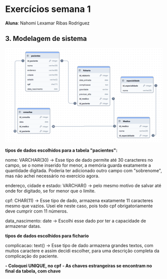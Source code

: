 # Exercícios semana 1

**Aluna**: Nahomi Lexamar Ribas Rodriguez

## 3. Modelagem de sistema
![Modelagem de sistema](./imagens/Modelagem_sistema2.png)

**tipos de dados escolhidos para a tabela "pacientes":**

nome: VARCHAR(30) -> Esse tipo de dado permite até 30 caracteres no campo, se o nome inserido for menor, a memória guarda exatamente a quantidade digitada. Poderia ter adicionado outro campo com "sobrenome", mas não achei necessário no exercício agora.

endereço, cidade e estado: VARCHAR() -> pelo mesmo motivo de salvar até onde for digitado, se for menor que o limite.

cpf: CHAR(11) -> Esse tipo de dado, armazena exatamente 11 caracteres mesmo que vazios. Usei ele neste caso, pois todo cpf obrigatoriamente deve cumprir com 11 números.

data_nascimento: date -> Escolhi esse dado por ter a capacidade de armazenar datas.


**tipos de dados escolhidos para fichario**

complicacao: text() -> Esse tipo de dado armazena grandes textos, com muitos caractere e assim decidi escolher, para uma descrição completa da complicação do paciente.

**- Coloquei UNIQUE, no cpf**
**- As chaves estrangeiras se encontram no final da tabela, com chave**




